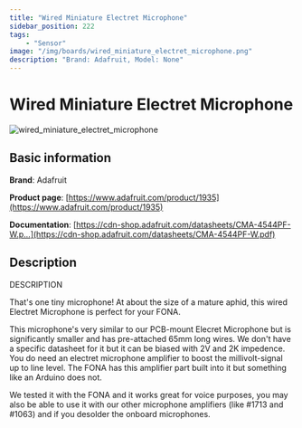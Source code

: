 ```yaml
---
title: "Wired Miniature Electret Microphone"
sidebar_position: 222
tags:
    - "Sensor"
image: "/img/boards/wired_miniature_electret_microphone.png"
description: "Brand: Adafruit, Model: None"
---
```

# Wired Miniature Electret Microphone

![wired_miniature_electret_microphone](/img/boards/wired_miniature_electret_microphone.png)

## Basic information

**Brand**: Adafruit

**Product page**: [https://www.adafruit.com/product/1935](https://www.adafruit.com/product/1935)

**Documentation**: [https://cdn-shop.adafruit.com/datasheets/CMA-4544PF-W.p...](https://cdn-shop.adafruit.com/datasheets/CMA-4544PF-W.pdf)

## Description

DESCRIPTION

That's one tiny microphone\! At about the size of a mature aphid, this wired Electret Microphone is perfect for your FONA\.



This microphone's very similar to our PCB\-mount Elecret Microphone but is significantly smaller and has pre\-attached 65mm long wires\.  We don't have a specific datasheet for it but it can be biased with 2V and 2K impedence\. You do need an electret microphone amplifier to boost the millivolt\-signal up to line level\. The FONA has this amplifier part built into it but something like an Arduino does not\.



We tested it with the FONA and it works great for voice purposes, you may also be able to use it with our other microphone amplifiers \(like \#1713 and \#1063\) and if you desolder the onboard microphones\.

